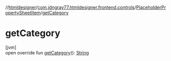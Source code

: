 //[htmldesigner](../../../index.md)/[com.jdngray77.htmldesigner.frontend.controls](../index.md)/[PlaceholderPropertySheetItem](index.md)/[getCategory](get-category.md)

# getCategory

[jvm]\
open override fun [getCategory](get-category.md)(): [String](https://kotlinlang.org/api/latest/jvm/stdlib/kotlin/-string/index.html)
